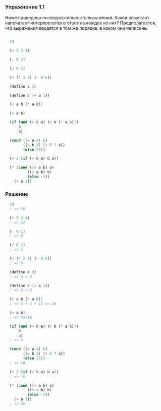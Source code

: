 ### Упражнение 1.1
Ниже приведена последовательность выражений. Какой результат напечатает интерпретатор в ответ на каждое из них? Предполагается, что выражения вводятся в том же порядке, в каком они написаны.

```scheme

  10

  (+ 5 3 4)

  (- 9 1)

  (/ 6 2)

  (+ (* 2 4) (- 4 6))

  (define a 3)

  (define b (+ a 1))

  (+ a b (* a b))

  (= a b)

  (if (and (> b a) (< b (* a b)))
      b
      a)

  (cond ((= a 4) 6)
        ((= b 4) (+ 6 7 a))
        (else 25))

  (+ 2 (if (> b a) b a))

  (* (cond ((> a b) a)
          ((< a b) b)
          (else -1))
    (+ a 1))
```


### Решение

```scheme
  10
  ; => 10

  (+ 5 3 4)
  ; => 12

  (- 9 1)
  ; => 8

  (/ 6 2)
  ; => 3

  (+ (* 2 4) (- 4 6))
  ; => 6

  (define a 3)
  ; => a = 3

  (define b (+ a 1))
  ; => b = 4

  (+ a b (* a b))
  ; => 3 + 4 + 12 => 19 

  (= a b)
  ; => false

  (if (and (> b a) (< b (* a b)))
      b
      a)
  ; => 4

  (cond ((= a 4) 6)
        ((= b 4) (+ 6 7 a))
        (else 25))
  ; => 16     

  (+ 2 (if (> b a) b a))
  ; =>  6

  (* (cond ((> a b) a)
          ((< a b) b)
          (else -1))
    (+ a 1))
  ; => 16
```